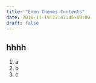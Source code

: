 ```yaml
---
title: "Even Themes Contents"
date: 2018-11-19T17:47:45+08:00
draft: false
---
```


## hhhh

1. a
2. b
3. c
